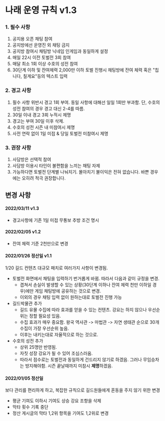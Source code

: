 # 나래 운영 규칙 v1.3

### 1. 필수 사항

1. 공지용 오픈 채팅 참여
2. 공지방에선 운영진 외 채팅 금지
3. 공지방 참여시 채팅방 닉네임 인게임과 동일하게 설정
4. 매일 22시 이전 토벌전 3회 참여
5. 매달 최소 1회 이상 수호의 성전 참여
6. 30단계 이하 및 잔여체력 2,000만 이하 토벌 진행시 채팅방에 잔여 체력 혹은 "칩니다, 칠게요"등의 텍스트 입력

### 2. 경고 사항

1. 필수 사항 위반시 경고 1회 부여. 동일 사항에 대해선 일일 1회만 부과함. 단, 수호의 성전 참여의 경우 경고 대신 2-4를 따름.
2. 30일 이내 경고 3회 누적시 제명
3. 경고는 부여 30일 이후 삭제.
4. 수호의 성전 시즌 내 미참여시 제명
5. 사전 연락 없이 1일 미접 & 당일 토벌전 미참여시 제명

### 3. 권장 사항

1. 사담방은 선택적 참여
2. 사담방 이용시 타인이 불편함을 느끼는 채팅 자제
3. 가능하다면 토벌전 단계별 나눠치기. 몰아치기 불이익은 전혀 없습니다. 바쁜 경우에는 오히려 적극 권장합니다.



## 변경 사항

#### 2022/03/11 v1.3

* 경고사항에 기존 1일 미접 무통보 추방 조건 명시

#### 2022/02/05 v1.2

* 잔여 체력 기준 2천만으로 변경

#### 2022/01/26 정산일 v1.1

1/20 길드 컨텐츠 대규모 패치로 여러가지 사항이 변경됨.

* 토벌전 화면에서 채팅을 입력하기 번거롭게 바뀜. 따라서 다음과 같이 규정을 변경.
  * 겹쳐서 손실이 발생할 수 있는 상황(30단계 이하나 잔여 체력 천만 이하일 경우)에만 게임 채팅방에 공유하는 것으로 변경.
  * 이외의 경우 채팅 입력 없이 원하는대로 토벌전 진행 가능
* 길드박물관 추가 
  * 길드 유물 수집에 따라 효과를 얻을 수 있는 컨텐츠. 강요는 하지 않으나 우선순위는 정할 필요성 있음.
  * 수집 효과가 매우 중요함. 왕국 역사관 -> 마법관 -> 자연 생태관 순으로 30개 수집이 가장 우선순위 높음.
  * 이후는 내키는대로 자율적으로 하는 것으로.
* 수호의 성전 추가
  * 상위 25명만 반영됨.
  * 자칫 성장 강요가 될 수 있어 조심스러움.
  * 따라서 점수로는 토벌전과 동일하게 건드리지 않기로 하겠음. 그러나 무임승차는 방지해야함. 시즌 끝날때까지 미참시 **제명**하겠음.

#### 2022/01/05 정산일

보다 관리를 편리하게 하고, 복잡한 규칙으로 길드원들에게 혼동을 주지 않기 위한 변경

* 평균 기여도 이하시 기여도 상승 강요 조항을 삭제
* 막타 횟수 기록 중단
* 정산 게시글의 막타 1,2위 항목을 기여도 1,2위로 변경
